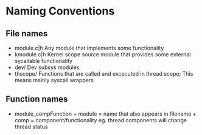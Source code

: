 Naming Conventions
==================

File names
----------
+ module.c|h    Any module that implements some functionality
+ kmodule.c|h   Kernel scope source module that provides some external
                sycallable functionality
+ dev/          Dev subsys modules
+ thscope/      Functions that are called and excecuted in thread scope;
                This means mainly syscall wrappers

Function names
--------------
+ module_compFunction   + module = name that also appears in filename
                        + comp   = component/functionality eg. thread
                                   components will change thread status
